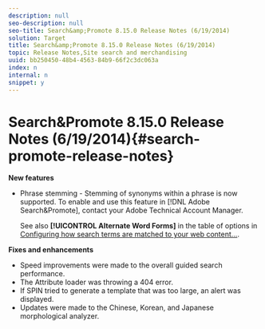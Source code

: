 ```yaml
---
description: null
seo-description: null
seo-title: Search&amp;Promote 8.15.0 Release Notes (6/19/2014)
solution: Target
title: Search&amp;Promote 8.15.0 Release Notes (6/19/2014)
topic: Release Notes,Site search and merchandising
uuid: bb250450-48b4-4563-84b9-66f2c3dc063a
index: n
internal: n
snippet: y
---
```


# Search&amp;Promote 8.15.0 Release Notes (6/19/2014){#search-promote-release-notes}

**New features**

* Phrase stemming - Stemming of synonyms within a phrase is now supported.  To enable and use this feature in [!DNL Adobe Search&amp;Promote], contact your Adobe Technical Account Manager.

  See also **[!UICONTROL Alternate Word Forms]** in the table of options in [Configuring how search terms are matched to your web content...](../c-about-linguistics-menu/c-about-words-and-language.md#task_351A9144A51F4B41923BDBACDEF3B616).

**Fixes and enhancements**

* Speed improvements were made to the overall guided search performance. 
* The Attribute loader was throwing a 404 error. 
* If SPIN tried to generate a template that was too large, an alert was displayed. 
* Updates were made to the Chinese, Korean, and Japanese morphological analyzer.

